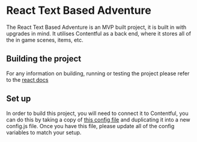 # React Text Based Adventure

The React Text Based Adventure is an MVP built project, it is built in with upgrades in mind.
It utilises Contentful as a back end, where it stores all of the in game scenes, items, etc.

## Building the project

For any information on building, running or testing the project please refer to the [react docs](./README-React.md)

## Set up

In order to build this project, you will need to connect it to Contentful, you can do this by taking a copy of
[this config file](./src/config.example.js) and duplicating it into a new config.js file. Once you have this file,
please update all of the config variables to match your setup.
